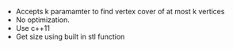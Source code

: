 * Accepts k paramamter to find vertex cover of at most k vertices
* No optimization.
* Use c++11
* Get size using built in stl function
